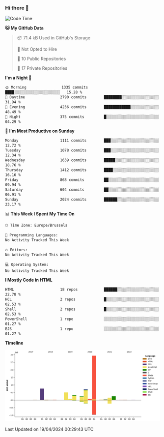 ### Hi there 👋

<!--START_SECTION:waka-->
![Code Time](http://img.shields.io/badge/Code%20Time-1%2C222%20hrs%2056%20mins-blue)

**🐱 My GitHub Data** 

> 📦 71.4 kB Used in GitHub's Storage 
 > 
> 🚫 Not Opted to Hire
 > 
> 📜 10 Public Repositories 
 > 
> 🔑 17 Private Repositories 
 > 
**I'm a Night 🦉** 

```text
🌞 Morning                1335 commits        ████░░░░░░░░░░░░░░░░░░░░░   15.28 % 
🌆 Daytime                2790 commits        ████████░░░░░░░░░░░░░░░░░   31.94 % 
🌃 Evening                4236 commits        ████████████░░░░░░░░░░░░░   48.49 % 
🌙 Night                  375 commits         █░░░░░░░░░░░░░░░░░░░░░░░░   04.29 % 
```
📅 **I'm Most Productive on Sunday** 

```text
Monday                   1111 commits        ███░░░░░░░░░░░░░░░░░░░░░░   12.72 % 
Tuesday                  1078 commits        ███░░░░░░░░░░░░░░░░░░░░░░   12.34 % 
Wednesday                1639 commits        █████░░░░░░░░░░░░░░░░░░░░   18.76 % 
Thursday                 1412 commits        ████░░░░░░░░░░░░░░░░░░░░░   16.16 % 
Friday                   868 commits         ██░░░░░░░░░░░░░░░░░░░░░░░   09.94 % 
Saturday                 604 commits         ██░░░░░░░░░░░░░░░░░░░░░░░   06.91 % 
Sunday                   2024 commits        ██████░░░░░░░░░░░░░░░░░░░   23.17 % 
```


📊 **This Week I Spent My Time On** 

```text
🕑︎ Time Zone: Europe/Brussels

💬 Programming Languages: 
No Activity Tracked This Week

🔥 Editors: 
No Activity Tracked This Week

💻 Operating System: 
No Activity Tracked This Week
```

**I Mostly Code in HTML** 

```text
HTML                     18 repos            ██████░░░░░░░░░░░░░░░░░░░   22.78 % 
HCL                      2 repos             █░░░░░░░░░░░░░░░░░░░░░░░░   02.53 % 
Shell                    2 repos             █░░░░░░░░░░░░░░░░░░░░░░░░   02.53 % 
PowerShell               1 repo              ░░░░░░░░░░░░░░░░░░░░░░░░░   01.27 % 
EJS                      1 repo              ░░░░░░░░░░░░░░░░░░░░░░░░░   01.27 % 
```



**Timeline**

![Lines of Code chart](https://raw.githubusercontent.com/guillaumedeplancke/guillaumedeplancke/main/assets/bar_graph.png)


 Last Updated on 19/04/2024 00:29:43 UTC
<!--END_SECTION:waka-->

